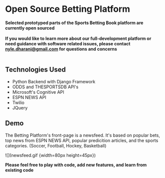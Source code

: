 # Open Source Betting Platform
**Selected prototyped parts of the Sports Betting Book platform are currently open sourced**
<br/>
<br/>
**If you would like to learn more about our full-development platform or need guidance with software related issues, please contact nyle.dharani@gmail.com for questions and concerns**
<br/>
<br/>
## Technologies Used
- Python Backend with Django Framework
- ODDS and THESPORTSDB API's
- Microsoft's Cognitive API
- ESPN NEWS API
- Twilio
- JQuery
## Demo

The Betting Platform's front-page is a newsfeed. It's based on popular bets, top news from ESPN NEWS API, popular predicition articles, and the sports categories. (Soccer, Football, Hockey, Basketball) 

![](newsfeed.gif {width=80px height=45px})


**Please feel free to play with code, add new features, and learn from existing code**


